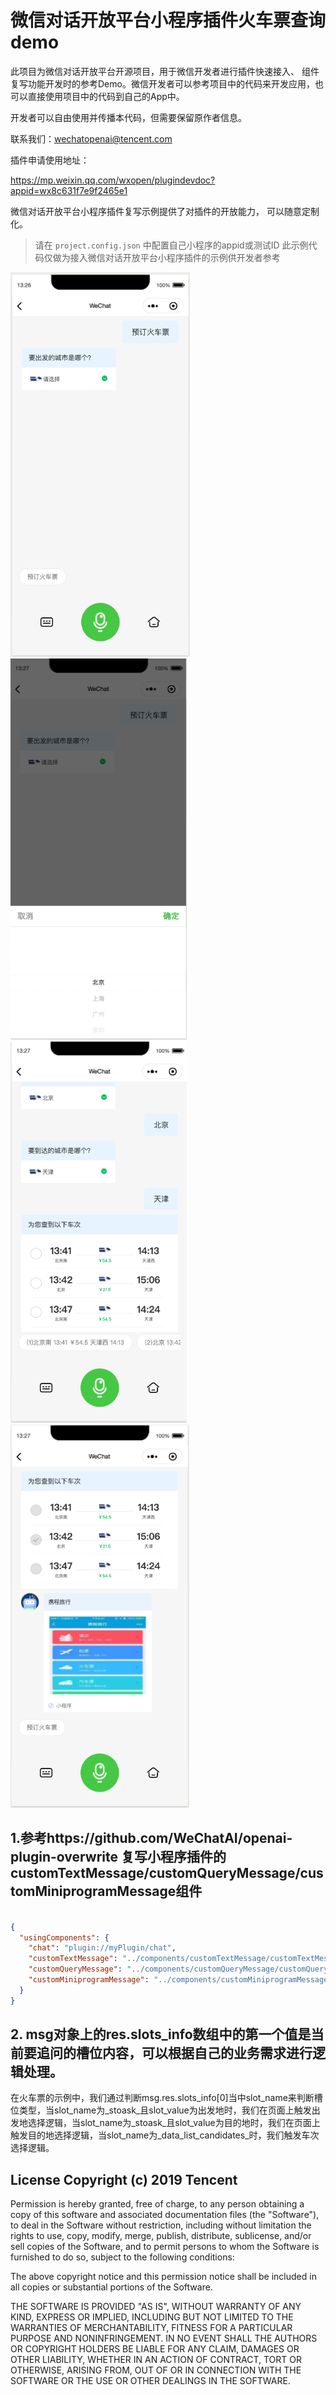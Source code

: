 # 微信对话开放平台小程序插件火车票查询demo


此项目为微信对话开放平台开源项目，用于微信开发者进行插件快速接入、 组件复写功能开发时的参考Demo。微信开发者可以参考项目中的代码来开发应用，也可以直接使用项目中的代码到自己的App中。

开发者可以自由使用并传播本代码，但需要保留原作者信息。

联系我们：wechatopenai@tencent.com


插件申请使用地址：

https://mp.weixin.qq.com/wxopen/plugindevdoc?appid=wx8c631f7e9f2465e1

微信对话开放平台小程序插件复写示例提供了对插件的开放能力， 可以随意定制化。

> 请在 `project.config.json` 中配置自己小程序的appid或测试ID
> 此示例代码仅做为接入微信对话开放平台小程序插件的示例供开发者参考


![链接](./doc/1.png)
![链接](./doc/2.png)
![链接](./doc/3.png)
![链接](./doc/4.png)

## 1.参考https://github.com/WeChatAI/openai-plugin-overwrite 复写小程序插件的customTextMessage/customQueryMessage/customMiniprogramMessage组件

```json

{
  "usingComponents": {
    "chat": "plugin://myPlugin/chat",
    "customTextMessage": "../components/customTextMessage/customTextMessage",
    "customQueryMessage": "../components/customQueryMessage/customQueryMessage",
    "customMiniprogramMessage": "../components/customMiniprogramMessage/customMiniprogramMessage"
  }
}

```
## 2. msg对象上的res.slots_info数组中的第一个值是当前要追问的槽位内容，可以根据自己的业务需求进行逻辑处理。
在火车票的示例中，我们通过判断msg.res.slots_info[0]当中slot_name来判断槽位类型，当slot_name为_stoask_且slot_value为出发地时，我们在页面上触发出发地选择逻辑，当slot_name为_stoask_且slot_value为目的地时，我们在页面上触发目的地选择逻辑，当slot_name为_data_list_candidates_时，我们触发车次选择逻辑。



## License Copyright (c) 2019 Tencent

Permission is hereby granted, free of charge, to any person obtaining a copy of this software and associated documentation files (the "Software"), to deal in the Software without restriction, including without limitation the rights to use, copy, modify, merge, publish, distribute, sublicense, and/or sell copies of the Software, and to permit persons to whom the Software is furnished to do so, subject to the following conditions:

The above copyright notice and this permission notice shall be included in all copies or substantial portions of the Software.

THE SOFTWARE IS PROVIDED "AS IS", WITHOUT WARRANTY OF ANY KIND, EXPRESS OR IMPLIED, INCLUDING BUT NOT LIMITED TO THE WARRANTIES OF MERCHANTABILITY, FITNESS FOR A PARTICULAR PURPOSE AND NONINFRINGEMENT. IN NO EVENT SHALL THE AUTHORS OR COPYRIGHT HOLDERS BE LIABLE FOR ANY CLAIM, DAMAGES OR OTHER LIABILITY, WHETHER IN AN ACTION OF CONTRACT, TORT OR OTHERWISE, ARISING FROM, OUT OF OR IN CONNECTION WITH THE SOFTWARE OR THE USE OR OTHER DEALINGS IN THE SOFTWARE.